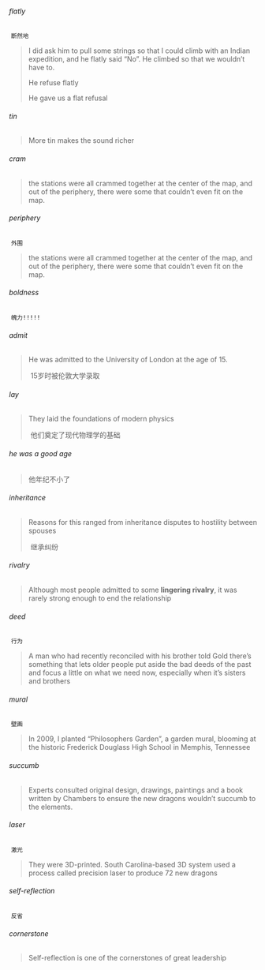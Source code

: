 ###### flatly

​	`断然地`

>I did ask him to pull some strings so that I could climb with an Indian expedition, and he flatly said “No”. He climbed so that we wouldn’t have to.
>
>He refuse flatly
>
>He gave us a flat refusal

###### tin

> More tin makes the sound richer

###### cram

> the stations were all  crammed together at the center of the map, and out of the periphery, there were some that couldn’t even fit on  the map.

###### periphery

​	`外围`

>the stations were all  crammed together at the center of the map, and out of the periphery, there were some that couldn’t even fit on  the map.

###### boldness

​	`魄力!!!!!`

###### admit

> He was admitted to the University of London at the age of 15.
>
> ​	15岁时被伦敦大学录取

###### lay

> They laid the foundations of modern physics
>
> ​	他们奠定了现代物理学的基础

###### he was a good age

> 他年纪不小了

###### inheritance

>Reasons for this ranged from inheritance disputes to hostility between spouses
>
>​	继承纠纷

###### rivalry

> Although most people admitted  to some **lingering rivalry**, it was rarely strong enough to end the relationship

###### deed

​	`行为`

> A man who had recently reconciled  with his brother told Gold there’s something that lets older people put aside the bad deeds of the past and  focus a little on what we need now, especially when it’s sisters and brothers

###### mural

​	`壁画`

>In 2009, I planted “Philosophers Garden”, a garden mural, blooming at the historic Frederick Douglass High School in Memphis, Tennessee

###### succumb

>Experts consulted original design, drawings, paintings and a book written by Chambers to ensure the new dragons wouldn’t succumb to the elements.

###### laser

​	`激光`

>They were 3D-printed. South Carolina-based 3D system used a process called precision laser to produce 72 new dragons

###### self-reflection

​	`反省`

###### cornerstone

> Self-reflection is one of the cornerstones of great leadership